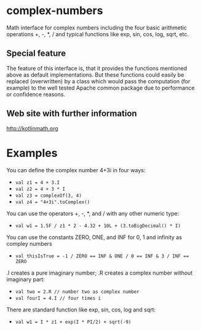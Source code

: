 # complex-numbers
Math interface for complex numbers including the four basic arithmetic operations +, -, *, / and
typical functions like exp, sin, cos, log, sqrt, etc.

## Special feature
The feature of this interface is, that it provides the functions mentioned above as default
implementations. But these functions could easily be replaced (overwritten) by a class which
would pass the computation (for example) to the well tested Apache common package due to
performance or confidence reasons. 

## Web site with further information

http://kotlinmath.org

# Examples 
You can define the complex number 4+3i in four ways:
* ```val z1 = 4 + 3.I```
* ```val z2 = 4 + 3 * I```
* ```val z3 = complexOf(3, 4)```
* ```val z4 = "4+3i".toComplex()```

You can use the operators +, -, *, and / with any other numeric type:
* ```val w1 = 1.5F / z1 * 2 - 4.32 + 10L + (3.toBigDecimal() * I)```

You can use the constants ZERO, ONE, and INF for 0, 1 and infinity as compley numbers
* ```val thisIsTrue = -1 / ZERO == INF & ONE / 0 == INF & 3 / INF == ZERO```

.I creates a pure imaginary number; .R creates a complex number without imaginary part:
* ```val two = 2.R // number two as complex number```
* ```val fourI = 4.I // four times i```

There are standard function like exp, sin, cos, log and sqrt:
* ```val w1 = I * z1 + exp(I * PI/2) + sqrt(-9)```


